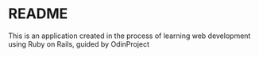 # README

This is an application created in the process of learning web development using Ruby on Rails, guided by OdinProject
